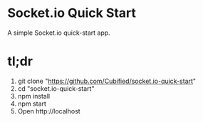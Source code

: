 # Socket.io Quick Start
A simple Socket.io quick-start app.

# tl;dr
1. git clone "https://github.com/Cubified/socket.io-quick-start"
2. cd "socket.io-quick-start"
3. npm install
4. npm start
5. Open http://localhost
